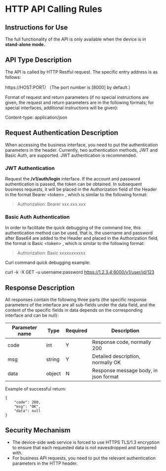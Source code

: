 
# HTTP API Calling Rules

## Instructions for Use

The full functionality of the API is only available when the device is in **stand-alone mode.**



## API Type Description

The API is called by HTTP Restful request. The specific entry address is as follows:

https://HOST:PORT/  （The port number is [8000] by default.）

Format of request and return parameters (if no special instructions are given, the request and return parameters are in the following formats; for special interfaces, additional instructions will be given):

Content-type: application/json



## Request Authentication Description

When accessing the business interface, you need to put the authentication parameters in the header. Currently, two authentication methods, JWT and Basic Auth, are supported. JWT authentication is recommended.

### JWT  Authentication

Request the **/v1/auth/login** interface. If the account and password authentication is passed, the token can be obtained. In subsequent business requests, it will be placed in the Authorization field of the Header in the format Bearer \<token\> , which is similar to the following format:

> Authorization: Bearer xxx.xxx.xxx

### Basic Auth Authentication

In order to facilitate the quick debugging of the command line, this authentication method can be used, that is, the username and password after Base64 are added to the Header and placed in the Authorization field, the format is Basic \<token\> , which is similar to the following format:

> Authorization: Basic xxxxxxxxxxx

Curl command quick debugging example:

curl -k -X GET -u username:password https://1.2.3.4:8000/v1/user/id/123



## Response Description

All responses contain the following three parts (the specific response parameters of the interface are all sub-fields under the data field, and the content of the specific fields in data depends on the corresponding interface and can be null):

| **Parameter name** | **Type** | **Required** | **Description**                       |
| ------------------ | -------- | ------------ | ------------------------------------- |
| code               | int      | Y            | Response code, normally 200           |
| msg                | string   | Y            | Detailed description, normally OK     |
| data               | object   | N            | Response message body, in json format |

Example of successful return:

```
{  
	"code": 200,  
	"msg": "OK",  
	"data": null 
} 
```



## Security Mechanism

-   The device-side web service is forced to use HTTPS TLS/1.3 encryption to ensure that each requested data is not eavesdropped and tampered with.
-   For business API requests, you need to put the relevant authentication parameters in the HTTP header.

